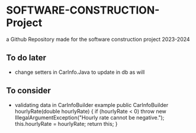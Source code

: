 # SOFTWARE-CONSTRUCTION-Project

a Github Repository made for the software construction project 2023-2024

## To do later

- change setters in CarInfo.Java to update in db as will

## To consider

- validating data in CarInfoBuilder
  example
  public CarInfoBuilder hourlyRate(double hourlyRate) {
  if (hourlyRate < 0) throw new IllegalArgumentException("Hourly rate cannot be negative.");
  this.hourlyRate = hourlyRate;
  return this;
  }
